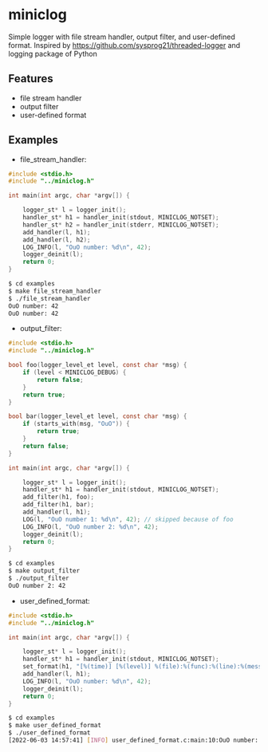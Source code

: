 # miniclog

Simple logger with file stream handler, output filter, and user-defined 
format. Inspired by https://github.com/sysprog21/threaded-logger and logging 
package of Python

## Features

+ file stream handler
+ output filter
+ user-defined format

## Examples

+ file_stream_handler:

```c
#include <stdio.h>
#include "../miniclog.h"

int main(int argc, char *argv[]) {

    logger_st* l = logger_init();
    handler_st* h1 = handler_init(stdout, MINICLOG_NOTSET);
    handler_st* h2 = handler_init(stderr, MINICLOG_NOTSET);
    add_handler(l, h1);
    add_handler(l, h2);
    LOG_INFO(l, "OuO number: %d\n", 42);
    logger_deinit(l);
    return 0;
}
```

```bash
$ cd examples
$ make file_stream_handler
$ ./file_stream_handler
OuO number: 42
OuO number: 42
```

+ output_filter:

```c
#include <stdio.h>
#include "../miniclog.h"

bool foo(logger_level_et level, const char *msg) {
    if (level < MINICLOG_DEBUG) {
        return false;
    }
    return true;
}

bool bar(logger_level_et level, const char *msg) {
    if (starts_with(msg, "OuO")) {
        return true;
    }
    return false;
}

int main(int argc, char *argv[]) {

    logger_st* l = logger_init();
    handler_st* h1 = handler_init(stdout, MINICLOG_NOTSET);
    add_filter(h1, foo);
    add_filter(h1, bar);
    add_handler(l, h1);
    LOG(l, "OuO number 1: %d\n", 42); // skipped because of foo
    LOG_INFO(l, "OuO number 2: %d\n", 42);
    logger_deinit(l);
    return 0;
}
```

```bash
$ cd examples
$ make output_filter
$ ./output_filter
OuO number 2: 42
```

+ user_defined_format:

```c
#include <stdio.h>
#include "../miniclog.h"

int main(int argc, char *argv[]) {

    logger_st* l = logger_init();
    handler_st* h1 = handler_init(stdout, MINICLOG_NOTSET);
    set_format(h1, "[%(time)] [%(level)] %(file):%(func):%(line):%(message)");
    add_handler(l, h1);
    LOG_INFO(l, "OuO number: %d\n", 42);
    logger_deinit(l);
    return 0;
}
```

```bash
$ cd examples
$ make user_defined_format
$ ./user_defined_format
[2022-06-03 14:57:41] [INFO] user_defined_format.c:main:10:OuO number: 42
```
